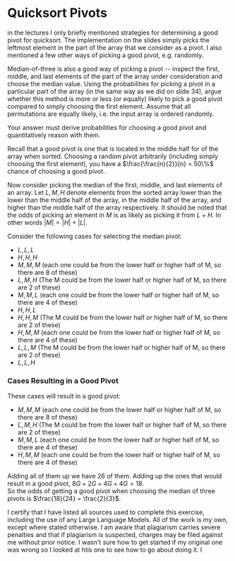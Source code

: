 # Quicksort Pivots

in the lectures I only briefly mentioned strategies for determining a good pivot
for quicksort. The implementation on the slides simply picks the leftmost
element in the part of the array that we consider as a pivot. I also mentioned a
few other ways of picking a good pivot, e.g. randomly.

Median-of-three is also a good way of picking a pivot -- inspect the first,
middle, and last elements of the part of the array under consideration and
choose the median value. Using the probabilities for picking a pivot in a
particular part of the array (in the same way as we did on slide 34), argue
whether this method is more or less (or equally) likely to pick a good pivot
compared to simply choosing the first element. Assume that all permutations are
equally likely, i.e. the input array is ordered randomly.

Your answer must derive probabilities for choosing a good pivot and
quantitatively reason with them.

Recall that a good pivot is one that is located in the middle half for of the array when sorted.
Choosing a random pivot arbitrarily (including simply choosing the first element), you have a $\frac{\frac{n}{2}}{n} = 50\%$ chance of choosing a good pivot.

Now consider picking the median of the first, middle, and last elements of an array. Let $L,M,H$ denote elements from the sorted array lower than the lower than the middle half of the array, in the middle half of the array, and higher than the middle half of the array respectively.
It should be noted that the odds of picking an element in $M$ is as likely as picking it from $L + H$. In other words $|M| = |H| + |L|$.

Consider the following cases for selecting the median pivot:

- $L, L, L$
- $H, H, H$
- $M, M, M$ (each one could be from the lower half or higher half of M, so there are 8 of these)
- $L, M, H$ (The M could be from the lower half or higher half of M, so there are 2 of these)
- $M, M, L$ (each one could be from the lower half or higher half of M, so there are 4 of these)
- $H, H, L$
- $H, H, M$ (The M could be from the lower half or higher half of M, so there are 2 of these)
- $H, M, M$ (each one could be from the lower half or higher half of M, so there are 4 of these)
- $L, L, M$ (The M could be from the lower half or higher half of M, so there are 2 of these)
- $L, L, H$

### Cases Resulting in a Good Pivot

These cases will result in a good pivot:

- $M, M, M$ (each one could be from the lower half or higher half of M, so there are 8 of these)
- $L, M, H$ (The M could be from the lower half or higher half of M, so there are 2 of these)
- $M, M, L$ (each one could be from the lower half or higher half of M, so there are 4 of these)
- $H, M, M$ (each one could be from the lower half or higher half of M, so there are 4 of these)


Adding all of them up we have $26$ of them. Adding up the ones that would result in a good pivot, $8G + 2G + 4G + 4G = 18$.  
So the odds of getting a good pivot when choosing the median of three pivots is $\frac{18}{24} = \frac{2}{3}$.

I certify that I have listed all sources used to complete this exercise, including the use of any Large Language Models. All of the work is my own, except where stated otherwise. I am aware that plagiarism carries severe penalties and that if plagiarism is suspected, charges may be filed against me without prior notice.
I wasn't sure how to get started if my original one was wrong so I looked at htis one to see how to go about doing it. I 
